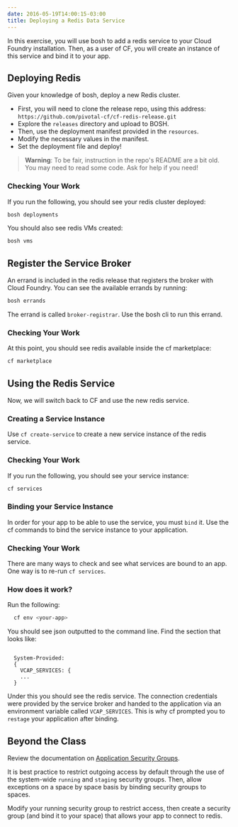 ```yaml
---
date: 2016-05-19T14:00:15-03:00
title: Deploying a Redis Data Service
---
```


In this exercise, you will use bosh to add a redis service to your Cloud Foundry installation.  Then, as a user of CF, you will create an instance of this service and bind it to your app.

## Deploying Redis

Given your knowledge of bosh, deploy a new Redis cluster.

* First, you will need to clone the release repo, using this address: `https://github.com/pivotal-cf/cf-redis-release.git`
* Explore the `releases` directory and upload to BOSH.
* Then, use the deployment manifest provided in the `resources`.
* Modify the necessary values in the manifest.
* Set the deployment file and deploy!

> **Warning**: To be fair, instruction in the repo's README are a bit old. You may need to read some code. Ask for help if you need!

### Checking Your Work

If you run the following, you should see your redis cluster deployed:

```sh
bosh deployments
```

You should also see redis VMs created:

```sh
bosh vms
```

## Register the Service Broker

An errand is included in the redis release that registers the broker with Cloud Foundry.  You can see the available errands by running:

```sh
bosh errands
```

The errand is called `broker-registrar`.  Use the bosh cli to run this errand.

### Checking Your Work

At this point, you should see redis available inside the cf marketplace:

```sh
cf marketplace
```

## Using the Redis Service

Now, we will switch back to CF and use the new redis service.

### Creating a Service Instance

Use `cf create-service` to create a new service instance of the redis service.

### Checking Your Work

If you run the following, you should see your service instance:

```sh
cf services
```

### Binding your Service Instance

In order for your app to be able to use the service, you must `bind` it.  Use the cf commands to bind the service instance to your application.

### Checking Your Work

There are many ways to check and see what services are bound to an app.  One way is to re-run `cf services`.

### How does it work?

Run the following:

```sh
  cf env <your-app>
```

You should see json outputted to the command line.  Find the section that looks like:

```

  System-Provided:
  {
    VCAP_SERVICES: {
    ...
  }
```

Under this you should see the redis service.  The connection credentials were provided by the service broker and handed to the application via an environment variable called `VCAP_SERVICES`.  This is why cf prompted you to `restage` your application after binding.

## Beyond the Class

Review the documentation on [Application Security Groups](https://docs.pivotal.io/pivotalcf/adminguide/app-sec-groups.html).

It is best practice to restrict outgoing access by default through the use of the system-wide `running` and `staging` security groups.  Then, allow exceptions on a space by space basis by binding security groups to spaces.

Modify your running security group to restrict access, then create a security group (and bind it to your space) that allows your app to connect to redis.
